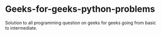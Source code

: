 # Geeks-for-geeks-python-problems
Solution to all programming question on geeks for geeks going from basic to intermediate.

